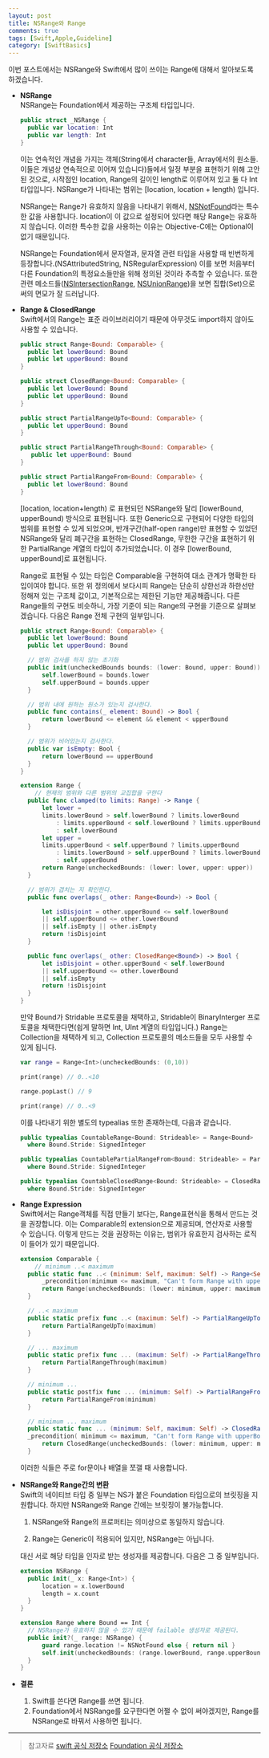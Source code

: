 ```yaml
---
layout: post
title: NSRange와 Range
comments: true
tags: [Swift,Apple,Guideline]
category: [SwiftBasics]
---  
```


이번 포스트에서는 NSRange와 Swift에서 많이 쓰이는 Range에 대해서 알아보도록 하겠습니다. 

* **NSRange**  
  NSRange는 Foundation에서 제공하는 구조체 타입입니다. 
  
  ```swift
  public struct _NSRange {
    public var location: Int
    public var length: Int
  }
  ```

  이는 연속적인 개념을 가지는 객체(String에서 character들, Array에서의 원소들. 이들은 개념상 연속적으로 이어져 있습니다)들에서 일정 부분을 표현하기 위해 고안된 것으로, 시작점인 location, Range의 길이인 length로 이루어져 있고 둘 다 Int 타입입니다. NSRange가 나타내는 범위는 [location, location + length) 입니다.  

   NSRange는 Range가 유효하지 않음을 나타내기 위해서, [NSNotFound](https://developer.apple.com/documentation/foundation/nsnotfound)라는 특수한 값을 사용합니다. location이 이 값으로 설정되어 있다면 해당 Range는 유효하지 않습니다. 이러한 특수한 값을 사용하는 이유는 Objective-C에는 Optional이 없기 때문입니다.

  NSRange는 Foundation에서 문자열과, 문자열 관련 타입을 사용할 때 빈번하게 등장합니다.(NSAttributedString, NSRegularExpression) 이를 보면 처음부터 다른 Foundation의 특정요소들만을 위해 정의된 것이라 추측할 수 있습니다. 또한 관련 메소드들([NSIntersectionRange](https://developer.apple.com/documentation/foundation/1413065-nsintersectionrange), [NSUnionRange](https://developer.apple.com/documentation/foundation/1412317-nsunionrange?language=objc))을 보면 집합(Set)으로써의 면모가 잘 드러납니다.

* **Range & ClosedRange**  
  Swift에서의 Range는 표준 라이브러리이기 때문에 아무것도 import하지 않아도 사용할 수 있습니다.  

  ```swift
  public struct Range<Bound: Comparable> {
    public let lowerBound: Bound
    public let upperBound: Bound
  }

  public struct ClosedRange<Bound: Comparable> {
    public let lowerBound: Bound
    public let upperBound: Bound
  }

  public struct PartialRangeUpTo<Bound: Comparable> {
    public let upperBound: Bound
  }
  
  public struct PartialRangeThrough<Bound: Comparable> {  
     public let upperBound: Bound
  }

  public struct PartialRangeFrom<Bound: Comparable> {
    public let lowerBound: Bound
  }
  ```  
  
  [location, location+length) 로 표현되던 NSRange와 달리 [lowerBound, upperBound) 방식으로 표현됩니다. 또한 Generic으로 구현되어 다양한 타입의 범위를 표현할 수 있게 되었으며, 반개구간(half-open range)만 표현할 수 있었던 NSRange와 달리 폐구간을 표현하는 ClosedRange, 무한한 구간을 표현하기 위한 PartialRange 계열의 타입이 추가되었습니다. 이 경우 [lowerBound, upperBound]로 표현됩니다.  

  Range로 표현될 수 있는 타입은 Comparable을 구현하여 대소 관계가 명확한 타입이여야 합니다. 또한 위 정의에서 보다시피 Range는 단순히 상한선과 하한선만 정해져 있는 구조체 값이고, 기본적으로는 제한된 기능만 제공해줍니다. 다른 Range들의 구현도 비슷하니, 가장 기준이 되는 Range의 구현을 기준으로 살펴보겠습니다. 다음은 Range 전체 구현의 일부입니다.

  ```swift
  public struct Range<Bound: Comparable> {
    public let lowerBound: Bound
    public let upperBound: Bound

    // 범위 검사를 하지 않는 초기화
    public init(uncheckedBounds bounds: (lower: Bound, upper: Bound)) {
        self.lowerBound = bounds.lower
        self.upperBound = bounds.upper
    }

    // 범위 내에 원하는 원소가 있는지 검사한다.
    public func contains(_ element: Bound) -> Bool {
        return lowerBound <= element && element < upperBound
    }

    // 범위가 비어있는지 검사한다.
    public var isEmpty: Bool {
        return lowerBound == upperBound
    }
  }

  extension Range {
      // 현재의 범위와 다른 범위의 교집합을 구한다
    public func clamped(to limits: Range) -> Range {
        let lower =         
        limits.lowerBound > self.lowerBound ? limits.lowerBound
            : limits.upperBound < self.lowerBound ? limits.upperBound
            : self.lowerBound
        let upper =
        limits.upperBound < self.upperBound ? limits.upperBound
            : limits.lowerBound > self.upperBound ? limits.lowerBound
            : self.upperBound
        return Range(uncheckedBounds: (lower: lower, upper: upper))
    }

    // 범위가 겹치는 지 확인한다.
    public func overlaps(_ other: Range<Bound>) -> Bool {

        let isDisjoint = other.upperBound <= self.lowerBound
        || self.upperBound <= other.lowerBound
        || self.isEmpty || other.isEmpty
        return !isDisjoint
    }

    public func overlaps(_ other: ClosedRange<Bound>) -> Bool {
        let isDisjoint = other.upperBound < self.lowerBound
        || self.upperBound <= other.lowerBound
        || self.isEmpty
        return !isDisjoint
    }
  }
  ```  
  
  만약 Bound가 Stridable 프로토콜을 채택하고, Stridable이 BinaryInterger 프로토콜을 채택한다면(쉽게 말하면 Int, UInt 계열의 타입입니다.) Range는 Collection을 채택하게 되고, Collection 프로토콜의 메소드들을 모두 사용할 수 있게 됩니다. 

  ```swift
  var range = Range<Int>(uncheckedBounds: (0,10))

  print(range) // 0..<10

  range.popLast() // 9

  print(range) // 0..<9

  ```  
  이를 나타내기 위한 별도의 typealias 또한 존재하는데, 다음과 같습니다. 

  ```swift  
  public typealias CountableRange<Bound: Strideable> = Range<Bound>
    where Bound.Stride: SignedInteger

  public typealias CountablePartialRangeFrom<Bound: Strideable> = PartialRangeFrom<Bound>
    where Bound.Stride: SignedInteger  

  public typealias CountableClosedRange<Bound: Strideable> = ClosedRange<Bound>
    where Bound.Stride: SignedInteger
  ```
  
* **Range Expression**  
  Swift에서는 Range객체를 직접 만들기 보다는, Range표현식을 통해서 만드는 것을 권장합니다. 이는 Comparable의 extension으로 제공되며, 연산자로 사용할 수 있습니다. 이렇게 만드는 것을 권장하는 이유는, 범위가 유효한지 검사하는 로직이 들어가 있기 때문입니다.  

  ```swift
  extension Comparable {
      // minimum ..< maximum
    public static func ..< (minimum: Self, maximum: Self) -> Range<Self> {
        _precondition(minimum <= maximum, "Can't form Range with upperBound < lowerBound")
        return Range(uncheckedBounds: (lower: minimum, upper: maximum))
    }

    // ..< maximum
    public static prefix func ..< (maximum: Self) -> PartialRangeUpTo<Self> {
        return PartialRangeUpTo(maximum)
    }

    // ... maximum
    public static prefix func ... (maximum: Self) -> PartialRangeThrough<Self> {
        return PartialRangeThrough(maximum)
    }

    // minimum ...
    public static postfix func ... (minimum: Self) -> PartialRangeFrom<Self> {
        return PartialRangeFrom(minimum)
    }

    // minimum ... maximum
    public static func ... (minimum: Self, maximum: Self) -> ClosedRange<Self> {
    _precondition( minimum <= maximum, "Can't form Range with upperBound < lowerBound")
        return ClosedRange(uncheckedBounds: (lower: minimum, upper: maximum))
    }
  ```  
  이러한 식들은 주로 for문이나 배열을 쪼갤 때 사용합니다. 

* **NSRange와 Range간의 변환**  
   Swift의 네이티브 타입 중 일부는 NS가 붙은 Foundation 타입으로의 브릿징을 지원합니다. 하지만 NSRange와 Range 간에는 브릿징이 불가능합니다. 

   1. NSRange와 Range의 프로퍼티는 의미상으로 동일하지 않습니다. 
   
   2. Range는 Generic이 적용되어 있지만, NSRange는 아닙니다.

  대신 서로 해당 타입을 인자로 받는 생성자를 제공합니다. 다음은 그 중 일부입니다.  

  ```swift  
  extension NSRange {
    public init(_ x: Range<Int>) {
        location = x.lowerBound
        length = x.count
    }
  }  

  extension Range where Bound == Int {
    // NSRange가 유효하지 않을 수 있기 때문에 failable 생성자로 제공된다.
    public init?(_ range: NSRange) {
        guard range.location != NSNotFound else { return nil }
        self.init(uncheckedBounds: (range.lowerBound, range.upperBound))
    }
  }
  ```  
* **결론**  
  1. Swift를 쓴다면 Range를 쓰면 됩니다.
  2. Foundation에서 NSRange를 요구한다면 어쩔 수 없이 써야겠지만, Range를 NSRange로 바꿔서 사용하면 됩니다.

---  

> 참고자료
> [swift 공식 저장소](https://github.com/apple/swift)
> [Foundation 공식 저장소](https://github.com/apple/swift-corelibs-foundation)